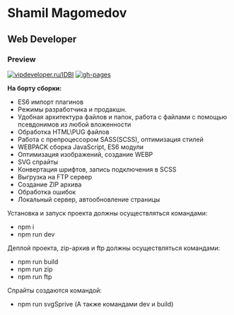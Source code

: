# Shamil Magomedov
## Web Developer
### Preview
[![vipdeveloper.ru/IDBI](https://vipdeveloper.ru/IDBI)](https://github.com/womajies)
[![gh-pages](https://womajies.github.io/IDBI/)](https://github.com/womajies)

**На борту сборки:**
* ES6 импорт плагинов
* Режимы разработчика и продакшн.
* Удобная архитектура файлов и папок, работа с файлами с помощью псевдонимов из любой вложенности
* Обработка HTML\PUG файлов
* Работа с препроцессором SASS(SCSS), оптимизация стилей
* WEBPACK сборка JavaScript, ES6 модули
* Оптимизация изображений, создание WEBP
* SVG спрайты
* Конвертация шрифтов, запись подключения в SCSS
* Выгрузка на FTP сервер
* Создание ZIP архива
* Обработка ошибок
* Локальный сервер, автообновление страницы

Установка и запуск проекта должны осуществляться командами:
- npm i
- npm run dev

Деплой проекта, zip-архив и ftp должны осуществляться командами:
- npm run build
- npm run zip
- npm run ftp

Спрайты создаются командой:
- npm run svgSprive (А также командами dev и build)

